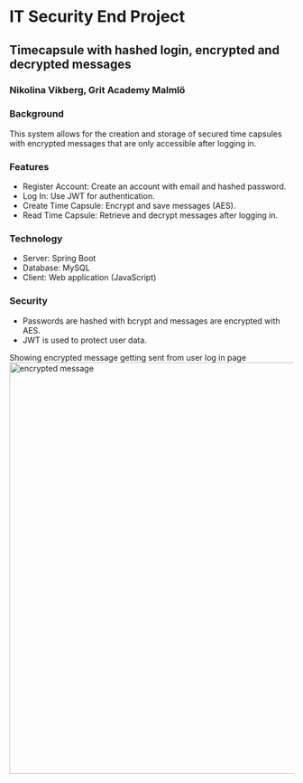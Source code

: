 # IT Security End Project
## Timecapsule with hashed login, encrypted and decrypted messages
### Nikolina Vikberg, Grit Academy Malmlö

### Background
This system allows for the creation and storage of secured time capsules with encrypted messages that are only accessible after logging in.

### Features
- Register Account: Create an account with email and hashed password.
- Log In: Use JWT for authentication.
- Create Time Capsule: Encrypt and save messages (AES).
- Read Time Capsule: Retrieve and decrypt messages after logging in.<br>
### Technology
- Server: Spring Boot
- Database: MySQL
- Client: Web application (JavaScript)<br>
### Security
- Passwords are hashed with bcrypt and messages are encrypted with AES.
- JWT is used to protect user data.

Showing encrypted message getting sent from user log in page
<img width="728" alt="encrypted message" src="https://github.com/user-attachments/assets/fcade991-a7c0-4af0-9faf-32de838cab24">
